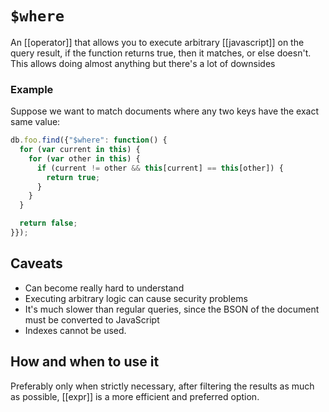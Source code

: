 # `$where`
An [[operator]] that allows you to execute arbitrary [[javascript]] on the query result, if the function returns true, then it matches, or else doesn't. This allows doing almost anything but there's a lot of downsides

### Example
Suppose we want to match documents where any two keys have the exact same value:

```js
db.foo.find({"$where": function() {
  for (var current in this) {
    for (var other in this) {
      if (current != other && this[current] == this[other]) {
        return true;
      }
    }
  }

  return false;
}});
```

## Caveats
* Can become really hard to understand
* Executing arbitrary logic can cause security problems
* It's much slower than regular queries, since the BSON of the document must be converted to JavaScript
* Indexes cannot be used.

## How and when to use it
Preferably only when strictly necessary, after filtering the results as much as possible, [[expr]] is a more efficient and preferred option.
